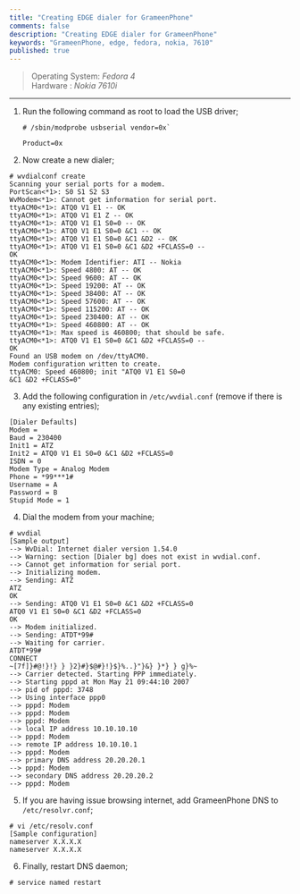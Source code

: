 ```yaml
---
title: "Creating EDGE dialer for GrameenPhone"
comments: false
description: "Creating EDGE dialer for GrameenPhone"
keywords: "GrameenPhone, edge, fedora, nokia, 7610"
published: true
---
```

> Operating System: _Fedora 4_  
> Hardware : _Nokia 7610i_

___

1. Run the following command as root to load the USB driver;  
    ```
    # /sbin/modprobe usbserial vendor=0x`  
    
    Product=0x
    ```

2. Now create a new dialer;  
```
# wvdialconf create
Scanning your serial ports for a modem.
PortScan<*1>: S0 S1 S2 S3
WvModem<*1>: Cannot get information for serial port.
ttyACM0<*1>: ATQ0 V1 E1 -- OK
ttyACM0<*1>: ATQ0 V1 E1 Z -- OK
ttyACM0<*1>: ATQ0 V1 E1 S0=0 -- OK
ttyACM0<*1>: ATQ0 V1 E1 S0=0 &C1 -- OK
ttyACM0<*1>: ATQ0 V1 E1 S0=0 &C1 &D2 -- OK
ttyACM0<*1>: ATQ0 V1 E1 S0=0 &C1 &D2 +FCLASS=0 --
OK  
ttyACM0<*1>: Modem Identifier: ATI -- Nokia
ttyACM0<*1>: Speed 4800: AT -- OK
ttyACM0<*1>: Speed 9600: AT -- OK
ttyACM0<*1>: Speed 19200: AT -- OK
ttyACM0<*1>: Speed 38400: AT -- OK
ttyACM0<*1>: Speed 57600: AT -- OK
ttyACM0<*1>: Speed 115200: AT -- OK
ttyACM0<*1>: Speed 230400: AT -- OK
ttyACM0<*1>: Speed 460800: AT -- OK
ttyACM0<*1>: Max speed is 460800; that should be safe.
ttyACM0<*1>: ATQ0 V1 E1 S0=0 &C1 &D2 +FCLASS=0 --
OK  
Found an USB modem on /dev/ttyACM0.
Modem configuration written to create.
ttyACM0: Speed 460800; init "ATQ0 V1 E1 S0=0
&C1 &D2 +FCLASS=0"
```

3. Add the following configuration in `/etc/wvdial.conf` (remove if there is any existing entries);
```
[Dialer Defaults]
Modem =
Baud = 230400
Init1 = ATZ
Init2 = ATQ0 V1 E1 S0=0 &C1 &D2 +FCLASS=0
ISDN = 0
Modem Type = Analog Modem
Phone = *99***1#
Username = A
Password = B
Stupid Mode = 1
```

4. Dial the modem from your machine;  
```
# wvdial
[Sample output]
--> WvDial: Internet dialer version 1.54.0
--> Warning: section [Dialer bg] does not exist in wvdial.conf.
--> Cannot get information for serial port.
--> Initializing modem.
--> Sending: ATZ
ATZ
OK
--> Sending: ATQ0 V1 E1 S0=0 &C1 &D2 +FCLASS=0
ATQ0 V1 E1 S0=0 &C1 &D2 +FCLASS=0
OK
--> Modem initialized.
--> Sending: ATDT*99#
--> Waiting for carrier.
ATDT*99#
CONNECT
~[7f]}#@!}!} } }2}#}$@#}!}$}%..}"}&} }*} } g}%~
--> Carrier detected. Starting PPP immediately.
--> Starting pppd at Mon May 21 09:44:10 2007
--> pid of pppd: 3748
--> Using interface ppp0
--> pppd: Modem
--> pppd: Modem
--> pppd: Modem
--> local IP address 10.10.10.10
--> pppd: Modem
--> remote IP address 10.10.10.1
--> pppd: Modem
--> primary DNS address 20.20.20.1
--> pppd: Modem
--> secondary DNS address 20.20.20.2
--> pppd: Modem
```

5. If you are having issue browsing internet, add GrameenPhone DNS to `/etc/resolvr.conf`;  
```
# vi /etc/resolv.conf
[Sample configuration]
nameserver X.X.X.X
nameserver X.X.X.X
```

6. Finally, restart DNS daemon;  
```
# service named restart
```
